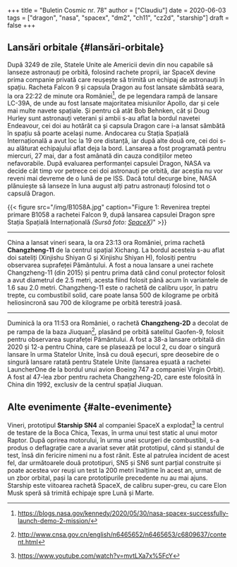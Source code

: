 +++
title = "Buletin Cosmic nr. 78"
author = ["Claudiu"]
date = 2020-06-03
tags = ["dragon", "nasa", "spacex", "dm2", "ch11", "cz2d", "starship"]
draft = false
+++

## Lansări orbitale {#lansări-orbitale}

După 3249 de zile, Statele Unite ale Americii devin din nou capabile să lanseze astronauți pe orbită, folosind rachete proprii, iar SpaceX devine prima companie privată care reușește să trimită un echipaj de astronauți în spațiu. Racheta Falcon 9 și capsula Dragon au fost lansate sâmbătă seara, la ora 22:22 de minute ora României[^fn:1], de pe legendara rampă de lansare LC-39A, de unde au fost lansate majoritatea misiunilor Apollo, dar și cele mai multe navete spațiale. Și pentru că atât Bob Behnken, cât și Doug Hurley sunt astronauți veterani și ambii s-au aflat la bordul navetei Endeavour, cei doi au hotărât ca și capsula Dragon care i-a lansat sâmbătă în spațiu să poarte același nume. Andocarea cu Stația Spațială Internațională a avut loc la 19 ore distanță, iar după alte două ore, cei doi s-au alăturat echipajului aflat deja la bord. Lansarea a fost programată pentru miercuri, 27 mai, dar a fost amânată din cauza condițiilor meteo nefavorabile. După evaluarea performanței capsulei Dragon, NASA va decide cât timp vor petrece cei doi astronauți pe orbită, dar aceștia nu vor reveni mai devreme de o lună de pe ISS. Dacă totul decurge bine, NASA plănuiește să lanseze în luna august alți patru astronauți folosind tot o capsulă Dragon.

{{< figure src="/img/B1058A.jpg" caption="Figure 1: Revenirea treptei primare B1058 a rachetei Falcon 9, după lansarea capsulei Dragon spre Stația Spațială Internațională _(Sursă foto: [SpaceX](https://www.flickr.com/photos/spacex/49965212542/))_" >}}

---

China a lansat vineri seara, la ora 23:13 ora României, prima rachetă **Changzheng-11** de la centrul spațial Xichang. La bordul acesteia s-au aflat doi sateliți (Xinjishu Shiyan G și Xinjishu Shiyan H), folosiți pentru observarea suprafeței Pământului. A fost a noua lansare a unei rachete Changzheng-11 (din 2015) și pentru prima dată când conul protector folosit a avut diametrul de 2.5 metri, acesta fiind folosit până acum în variantele de 1.6 sau 2.0 metri. Changzheng-11 este o rachetă de calibru ușor, în patru trepte, cu combustibil solid, care poate lansa 500 de kilograme pe orbită heliosincronă sau 700 de kilograme pe orbită terestră joasă.

---

Duminică la ora 11:53 ora României, o rachetă **Changzheng-2D** a decolat de pe rampa de la baza Jiuquan[^fn:2], plasând pe orbită satelitul Gaofen-9, folosit pentru observarea suprafeței Pământului. A fost a 38-a lansare orbitală din 2020 și 12-a pentru China, care se plasează pe locul 2, cu doar o singură lansare în urma Statelor Unite, însă cu două eșecuri, spre deosebire de o singură lansare ratată pentru Statele Unite (lansarea eșuată a rachetei LauncherOne de la bordul unui avion Boeing 747 a companiei Virgin Orbit). A fost al 47-lea zbor pentru racheta Changzheng-2D, care este folosită în China din 1992, exclusiv de la centrul spațial Jiuquan.


## Alte evenimente {#alte-evenimente}

Vineri, prototipul **Starship SN4** al companiei SpaceX a explodat[^fn:3] la centrul de testare de la Boca Chica, Texas, în urma unui test static al unui motor Raptor. După oprirea motorului, în urma unei scurgeri de combustibil, s-a produs o deflagrație care a avariat sever atât prototipul, când și standul de test, însă din fericire nimeni nu a fost rănit. Este al patrulea incident de acest fel, dar următoarele două prototipuri, SN5 și SN6 sunt parțial construite și poate acestea vor reuși un test la 200 metri înalțime în acest an, urmat de un zbor orbital, pași la care prototipurile precedente nu au mai ajuns. Starship este viitoarea rachetă SpaceX, de calibru super-greu, cu care Elon Musk speră să trimită echipaje spre Lună și Marte.

[^fn:1]: <https://blogs.nasa.gov/kennedy/2020/05/30/nasa-spacex-successfully-launch-demo-2-mission/>
[^fn:2]: <http://www.cnsa.gov.cn/english/n6465652/n6465653/c6809637/content.html>
[^fn:3]: <https://www.youtube.com/watch?v=mvtLXa7x%5FcY>